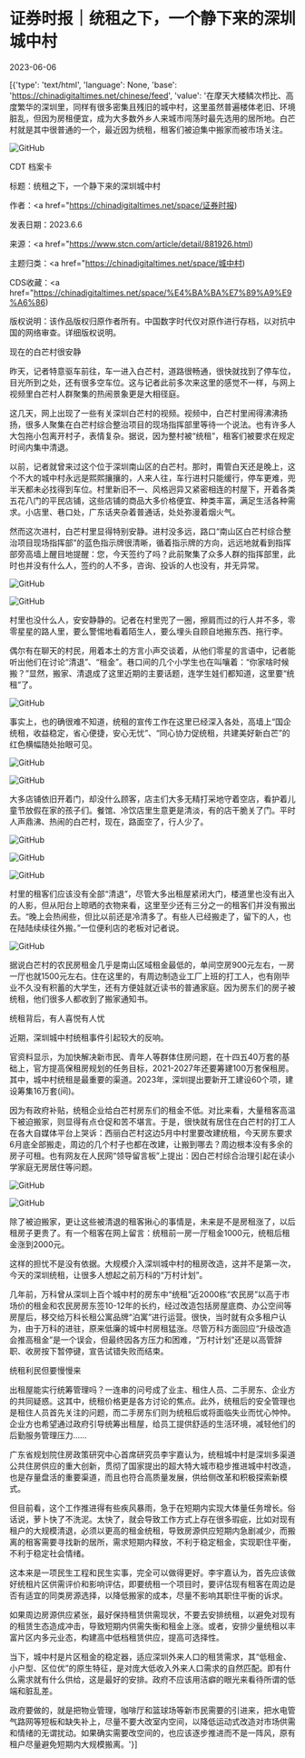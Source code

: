 # 证券时报｜统租之下，一个静下来的深圳城中村

2023-06-06

[{'type': 'text/html', 'language': None, 'base': 'https://chinadigitaltimes.net/chinese/feed', 'value': '在摩天大楼鳞次栉比、高度繁华的深圳里，同样有很多密集且残旧的城中村，这里虽然普遍楼体老旧、环境脏乱，但因为房租便宜，成为大多数外乡人来城市闯荡时最先选用的居所地。白芒村就是其中很普通的一个，最近因为统租，租客们被迫集中搬家而被市场关注。

![GitHub](https://chinadigitaltimes.net/chinese/files/2023/06/image-1686050372588.png)



CDT 档案卡

标题：统租之下，一个静下来的深圳城中村

作者：<a href="https://chinadigitaltimes.net/space/证券时报)

发表日期：2023.6.6

来源：<a href="https://www.stcn.com/article/detail/881926.html)

主题归类：<a href="https://chinadigitaltimes.net/space/城中村)

CDS收藏：<a href="https://chinadigitaltimes.net/space/%E4%BA%BA%E7%89%A9%E9%A6%86)

版权说明：该作品版权归原作者所有。中国数字时代仅对原作进行存档，以对抗中国的网络审查。详细版权说明。





现在的白芒村很安静

昨天，记者特意驱车前往，车一进入白芒村，道路很畅通，很快就找到了停车位，目光所到之处，还有很多空车位。这与记者此前多次来这里的感觉不一样，与网上视频里白芒村人群聚集的热闹景象更是大相径庭。

这几天，网上出现了一些有关深圳白芒村的视频。视频中，白芒村里闹得沸沸扬扬，很多人聚集在白芒村综合整治项目的现场指挥部里等待一个说法。也有许多人大包拖小包离开村子，表情复杂。据说，因为整村被“统租”，租客们被要求在规定时间内集中清退。

以前，记者就曾来过这个位于深圳南山区的白芒村。那时，甭管白天还是晚上，这个不大的城中村永远是熙熙攘攘的，人来人往，车行进村只能缓行，停车更难，兜半天都未必找得到车位。村里新旧不一、风格迥异又紧密相连的村屋下，开着各类五花八门的平民店铺，这些店铺的商品大多价格便宜、种类丰富，满足生活各种需求。小店里、巷口处，广东话夹杂着普通话，处处弥漫着烟火气。

然而这次进村，白芒村里显得特别安静。进村没多远，路口“南山区白芒村综合整治项目现场指挥部”的蓝色指示牌很清晰，循着指示牌的方向，远远地就看到指挥部旁高墙上醒目地提醒：您，今天签约了吗？此前聚集了众多人群的指挥部里，此时也并没有什么人，签约的人不多，咨询、投诉的人也没有，并无异常。

![GitHub](https://chinadigitaltimes.net/chinese/files/2023/06/image-1686050458697.png)

![GitHub](https://chinadigitaltimes.net/chinese/files/2023/06/image-1686050465940.png)

村里也没什么人，安安静静的。记者在村里兜了一圈，擦肩而过的行人并不多，零零星星的路人里，要么警惕地看着陌生人，要么埋头自顾自地搬东西、拖行李。

偶尔有在聊天的村民，用着本土的方言小声交谈着，从他们零星的言语中，记者能听出他们在讨论“清退”、“租金”。巷口间的几个小学生也在叫嚷着：“你家啥时候搬？”显然，搬家、清退成了这里近期的主要话题，连学生娃们都知道，这里要“统租”了。

![GitHub](https://chinadigitaltimes.net/chinese/files/2023/06/image-1686050475709.png)

事实上，也的确很难不知道，统租的宣传工作在这里已经深入各处，高墙上“国企统租，收益稳定，省心便捷，安心无忧”、“同心协力促统租，共建美好新白芒”的红色横幅随处抬眼可见。

![GitHub](https://chinadigitaltimes.net/chinese/files/2023/06/image-1686050487106.png)

![GitHub](https://chinadigitaltimes.net/chinese/files/2023/06/image-1686050495999.png)

大多店铺依旧开着门，却没什么顾客，店主们大多无精打采地守着空店，看护着儿童节放假在家的孩子们。餐馆、冷饮店里生意更是清淡，有的店干脆关了门。平时人声鼎沸、热闹的白芒村，现在，路面空了，行人少了。

![GitHub](https://chinadigitaltimes.net/chinese/files/2023/06/image-1686050514902.png)

![GitHub](https://chinadigitaltimes.net/chinese/files/2023/06/image-1686050522440.png)

![GitHub](https://chinadigitaltimes.net/chinese/files/2023/06/image-1686050530574.png)

村里的租客们应该没有全部“清退”，尽管大多出租屋紧闭大门，楼道里也没有出入的人影，但从阳台上晾晒的衣物来看，这里至少还有三分之一的租客们并没有搬出去。“晚上会热闹些，但比以前还是冷清多了。有些人已经搬走了，留下的人，也在陆陆续续往外搬。”一位便利店的老板对记者说。

![GitHub](https://chinadigitaltimes.net/chinese/files/2023/06/image-1686050538651.png)

据说白芒村的农民房租金几乎是南山区域租金最低的，单间空房900元左右，一房一厅也就1500元左右。住在这里的，有周边制造业工厂上班的打工人，也有刚毕业不久没有积蓄的大学生，还有方便娃就近读书的普通家庭。因为房东们的房子被统租，他们很多人都收到了搬家通知书。

统租背后，有人喜悦有人忧

近期，深圳城中村统租事件引起较大的反响。

官资料显示，为加快解决新市民、青年人等群体住房问题，在十四五40万套的基础上，官方提高保租房规划的任务目标，2021-2027年还要筹建100万套保租房。其中，城中村统租是最重要的渠道。2023年，深圳提出要新开工建设60个项，建设筹集16万套(间)。

因为有政府补贴，统租企业给白芒村房东们的租金不低。对比来看，大量租客高温下被迫搬家，则显得有点仓促和苦不堪言。于是，很快就有居住在白芒村的打工人在各大自媒体平台上哭诉：西丽白芒村这边5月中村里要改建统租，今天房东要求6月底全部搬走，周边的几个村子也都在改建，让搬到哪去？周边根本没有多余的房子可租。也有网友在人民网“领导留言板”上提出：因白芒村综合治理引起在读小学家庭无房居住等问题。

![GitHub](https://chinadigitaltimes.net/chinese/files/2023/06/image-1686050549151.png)

![GitHub](https://chinadigitaltimes.net/chinese/files/2023/06/image-1686050559174.png)

除了被迫搬家，更让这些被清退的租客揪心的事情是，未来是不是房租涨了，以后租房子更贵了。有一个租客在网上留言：统租前一房一厅租金1000元，统租后租金涨到2000元。

这样的担忧不是没有依据。大规模介入深圳城中村的租房改造，这并不是第一次，今天的深圳统租，让很多人想起之前万科的“万村计划”。

几年前，万科曾从深圳上百个城中村的房东中“统租”近2000栋“农民房”以高于市场价的租金和农民房房东签10-12年的长约，经过改造包括房屋底商、办公空间等房屋后，移交给万科长租公寓品牌“泊寓”进行运营。很快，当时就有众多租户认为，由于万科的进驻，原来低廉的城中村房租猛涨。尽管万科方面回应“升级改造会推高租金”是一个误会，但最终因各方压力和困难，“万村计划”还是以高管辞职、收房按下暂停键，宣告试错失败而结束。

统租利民但要慢慢来

出租屋能实行统筹管理吗？一连串的问号成了业主、租住人员、二手房东、企业方的共同疑惑。这其中，统租价格更是各方讨论的焦点。此外，统租后的安全管理也是租住人员首先关注的问题，而二手房东们则为统租后或将面临失业而忧心忡忡。企业方也希望通过政府引导统筹出租屋，给员工提供舒适的生活环境，减轻他们的后勤服务管理压力……

广东省规划院住房政策研究中心首席研究员李宇嘉认为，统租城中村是深圳多渠道公共住房供应的重大创新，贯彻了国家提出的超大特大城市稳步推进城中村改造，也是存量盘活的重要渠道，而且也符合高质量发展，供给侧改革和积极探索新模式。

但目前看，这个工作推进得有些疾风暴雨，急于在短期内实现大体量任务增长。俗话说，萝卜快了不洗泥。太快了，就会导致工作方式上存在很多瑕疵，比如对现有租户的大规模清退，必须以更高的租金统租，导致房源供应短期内急剧减少，而搬离的租客需要寻找新的居所，需求短期内释放，不利于稳定租金，实现职住平衡，不利于稳定社会情绪。

这本来是一项民生工程和民生实事，完全可以做得更好。李宇嘉认为，首先应该做好统租片区供需评价和影响评估，即要统租一个项目时，要评估现有租客在周边是否有适宜的同类房源选择，以降低搬家的成本，尽量不影响其职住平衡的诉求。

如果周边房源供应紧张，最好保持租赁供需现状，不要去安排统租，以避免对现有的租赁生态造成冲击，导致短期内供需失衡和租金上涨。或者，安排少量统租以丰富片区内多元业态，构建高中低档租赁供应，提高可选择性。

当下，城中村是片区租金的稳定器，适应深圳外来人口的租赁需求，其“低租金、小户型、区位优”的原生特征，是对庞大低收入外来人口需求的自然匹配。即有什么需求就有什么供给，这是最好的安排。政府不应该用洁癖的眼光来看待所谓的低端和脏乱差。

政府要做的，就是把物业管理，咖啡厅和篮球场等新市民需要的引进来，把水电管气路网等短板和缺失补上，尽量不要大改室内空间，以降低运动式改造对市场供需和情绪的无谓扰动。如果确实需要改空间的，也应该逐步推进而不是一阵风，原有租户尽量避免短期内大规模搬离。'}]